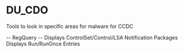 # DU_CDO
Tools to look in specific areas for malware for CCDC

-- RegQuery --
Displays ControlSet/Control/LSA Notification Packages
Displays Run/RunOnce Entries
